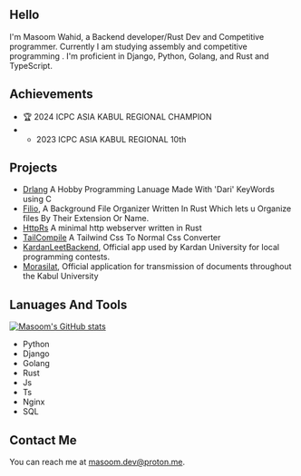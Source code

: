 ## Hello

I'm Masoom Wahid, a Backend developer/Rust Dev and Competitive programmer.
Currently I am studying assembly and competitive programming . I'm proficient in Django, Python, Golang, and Rust and TypeScript.


## Achievements
* 🏆 2024 ICPC ASIA KABUL REGIONAL CHAMPION
* - 2023 ICPC ASIA KABUL REGIONAL 10th


## Projects
* [Drlang](https://github.com/Masoom-Wahid/Drlang) A Hobby Programming Lanuage Made With 'Dari' KeyWords using C 
* [Filio](https://github.com/Masoom-Wahid/filio), A Background File Organizer Written In Rust Which lets u Organize files By Their Extension Or Name.
* [HttpRs](https://github.com/Masoom-Wahid/httprs) A minimal http webserver written in Rust
* [TailCompile](https://github.com/Masoom-Wahid/TailCompile) A Tailwind Css To Normal Css Converter 
* [KardanLeetBackend](https://github.com/Masoom-Wahid/KardanLeetBackend), Official app used by Kardan University for local programming contests.
* [Morasilat](https://murasilat.vercel.app), Official application for transmission of documents throughout the Kabul University


## Lanuages And Tools
[![Masoom's GitHub stats](https://github-readme-stats.vercel.app/api/top-langs/?username=Masoom-Wahid&hide=html)](https://github.com/anuraghazra/github-readme-stats)



* Python
* Django
* Golang
* Rust
* Js
* Ts
* Nginx
* SQL

## Contact Me
You can reach me at <masoom.dev@proton.me>.
